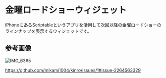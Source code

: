# 金曜ロードショーウィジェット

iPhoneにあるScriptableというアプリを活用して次回以降の金曜ロードショーのラインナップを表示するウィジェットです。

## 参考画像
![IMG_6365](https://github.com/mikami1004/kinro/assets/59612801/92499d86-91a3-42fa-96ba-8d433a0348e3)

https://github.com/mikami1004/kinro/issues/1#issue-2264563329
